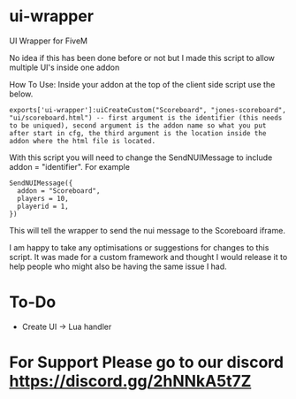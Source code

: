 # ui-wrapper
UI Wrapper for FiveM

No idea if this has been done before or not but I made this script to allow multiple UI's inside one addon


How To Use:
Inside your addon at the top of the client side script use the below.
```
exports['ui-wrapper']:uiCreateCustom("Scoreboard", "jones-scoreboard", "ui/scoreboard.html") -- first argument is the identifier (this needs to be uniqued), second argument is the addon name so what you put after start in cfg, the third argument is the location inside the addon where the html file is located.
```
With this script you will need to change the SendNUIMessage to include addon = "identifier". For example
```
SendNUIMessage({
  addon = "Scoreboard",
  players = 10,
  playerid = 1,
})
```
This will tell the wrapper to send the nui message to the Scoreboard iframe.

I am happy to take any optimisations or suggestions for changes to this script. It was made for a custom framework and thought I would release it to help people who might also be having the same issue I had.

# To-Do
* Create UI → Lua handler

# For Support Please go to our discord https://discord.gg/2hNNkA5t7Z
